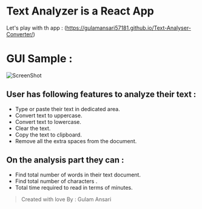 # Text Analyzer is a React App

Let's play with th app : (https://gulamansari57181.github.io/Text-Analyser-Converter/)

# GUI Sample :
![ScreenShot](Screenshot(49).png)


## User has following features to analyze their text :
- Type or paste their text in dedicated area.
- Convert text to uppercase.
- Convert text to lowercase.
- Clear the text.
- Copy the text to clipboard.
- Remove all the extra spaces from the document.

## On the analysis part they can :
- Find total number of words in their text document.
- Find total number of characters .
- Total time required to read in terms of minutes.

> Created with love By : Gulam Ansari
 

 
 



